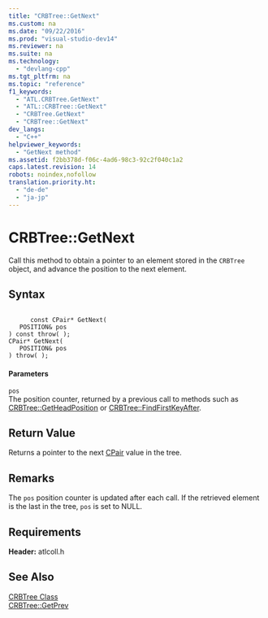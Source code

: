 ```yaml
---
title: "CRBTree::GetNext"
ms.custom: na
ms.date: "09/22/2016"
ms.prod: "visual-studio-dev14"
ms.reviewer: na
ms.suite: na
ms.technology: 
  - "devlang-cpp"
ms.tgt_pltfrm: na
ms.topic: "reference"
f1_keywords: 
  - "ATL.CRBTree.GetNext"
  - "ATL::CRBTree::GetNext"
  - "CRBTree.GetNext"
  - "CRBTree::GetNext"
dev_langs: 
  - "C++"
helpviewer_keywords: 
  - "GetNext method"
ms.assetid: f2bb378d-f06c-4ad6-98c3-92c2f040c1a2
caps.latest.revision: 14
robots: noindex,nofollow
translation.priority.ht: 
  - "de-de"
  - "ja-jp"
---
```

# CRBTree::GetNext
Call this method to obtain a pointer to an element stored in the `CRBTree` object, and advance the position to the next element.  
  
## Syntax  
  
```  
  
      const CPair* GetNext(  
   POSITION& pos   
) const throw( );  
CPair* GetNext(  
   POSITION& pos   
) throw( );  
```  
  
#### Parameters  
 `pos`  
 The position counter, returned by a previous call to methods such as [CRBTree::GetHeadPosition](../vs140/crbtree--getheadposition.md) or [CRBTree::FindFirstKeyAfter](../vs140/crbtree--findfirstkeyafter.md).  
  
## Return Value  
 Returns a pointer to the next [CPair](../vs140/crbtree--cpair-class.md) value in the tree.  
  
## Remarks  
 The `pos` position counter is updated after each call. If the retrieved element is the last in the tree, `pos` is set to NULL.  
  
## Requirements  
 **Header:** atlcoll.h  
  
## See Also  
 [CRBTree Class](../vs140/crbtree-class.md)   
 [CRBTree::GetPrev](../vs140/crbtree--getprev.md)